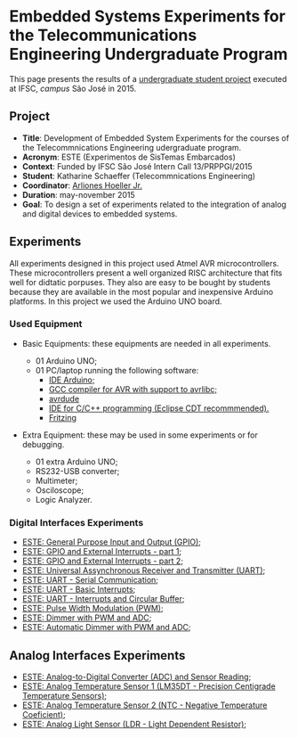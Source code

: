 # Embedded Systems Experiments for the Telecommunications Engineering Undergraduate Program

This page presents the results of a [undergraduate student project](https://wiki.sj.ifsc.edu.br/index.php/Concep%C3%A7%C3%A3o_de_Experimentos_de_Sistemas_Embarcados_para_Disciplinas_do_Curso_de_Engenharia_de_Telecomunica%C3%A7%C3%B5es) executed at IFSC, _campus_ São José in 2015.

## Project

  - **Title**: Development of Embedded System Experiments for the courses of the Telecommnications Engineering udergraduate program.
  - **Acronym**: ESTE (Experimentos de SisTemas Embarcados)
  - **Context**: Funded by IFSC São José Intern Call 13/PRPPGI/2015
  - **Student**: Katharine Schaeffer (Telecommnications Engineering)
  - **Coordinator**: [Arliones Hoeller Jr.](https://github.com/arliones)
  - **Duration**: may-november 2015
  - **Goal**: To design a set of experiments related to the integration of analog and digital devices to embedded systems.

## Experiments

All experiments designed in this project used Atmel AVR microcontrollers. These microcontrollers present a well organized RISC architecture that fits well for didtatic porpuses. They also are easy to be bought by students because they are available in the most popular and inexpensive Arduino platforms. In this project we used the Arduino UNO board.

### Used Equipment

  - Basic Equipments: these equipments are needed in all experiments.
      - 01 Arduino UNO;
      - 01 PC/laptop running the following software:
          - [IDE Arduino;](http://playground.arduino.cc/Linux/Ubuntu)
          - [GCC compiler for AVR with support to avrlibc;](http://avr-eclipse.sourceforge.net/wiki/index.php/The_AVR_GCC_Toolchain)
          - [avrdude](http://avr-eclipse.sourceforge.net/wiki/index.php/The_AVR_GCC_Toolchain)
          - [IDE for C/C++ programming (Eclipse CDT recommmended).](http://www.eclipse.org/downloads/packages/eclipse-ide-cc-developers/marsr)
          - [Fritzing](http://fritzing.org/download/)

  - Extra Equipment: these may be used in some experiments or for debugging.
      - 01 extra Arduino UNO;
      - RS232-USB converter;
      - Multimeter;
      - Osciloscope;
      - Logic Analyzer.

### Digital Interfaces Experiments

  - [ESTE: General Purpose Input and Output (GPIO)](https://github.com/arliones/este/experiments/gpio/basic);
  - [ESTE: GPIO and External Interrupts - part 1](https://github.com/arliones/este/experiments/gpio/interrupt1);
  - [ESTE: GPIO and External Interrupts - part 2](https://github.com/arliones/este/experiments/gpio/interrupt2);
  - [ESTE: Universal Assynchronous Receiver and Transmitter (UART)](https://github.com/arliones/este/experiments/uart/basic);
  - [ESTE: UART - Serial Communication](https://github.com/arliones/este/experiments/uart/txrx);
  - [ESTE: UART - Basic Interrupts](https://github.com/arliones/este/experiments/uart/interrupts);
  - [ESTE: UART - Interrupts and Circular Buffer](https://github.com/arliones/este/experiments/uart/buffers);
  - [ESTE: Pulse Width Modulation (PWM)](https://github.com/arliones/este/experiments/pwm/basic);
  - [ESTE: Dimmer with PWM and ADC](https://github.com/arliones/este/experiments/pwm/dimmer);
  - [ESTE: Automatic Dimmer with PWM and ADC](https://github.com/arliones/este/experiments/pwm/auto_dimmer);

## Analog Interfaces Experiments

  - [ESTE: Analog-to-Digital Converter (ADC) and Sensor Reading](https://github.com/arliones/este/experiments/adc/basic);
  - [ESTE: Analog Temperature Sensor 1 (LM35DT - Precision Centigrade Temperature Sensors)](https://github.com/arliones/este/experiments/adc/lm35);
  - [ESTE: Analog Temperature Sensor 2 (NTC - Negative Temperature Coeficient)](https://github.com/arliones/este/experiments/adc/ntc);
  - [ESTE: Analog Light Sensor (LDR - Light Dependent Resistor)](https://github.com/arliones/este/experiments/adc/ldr);
